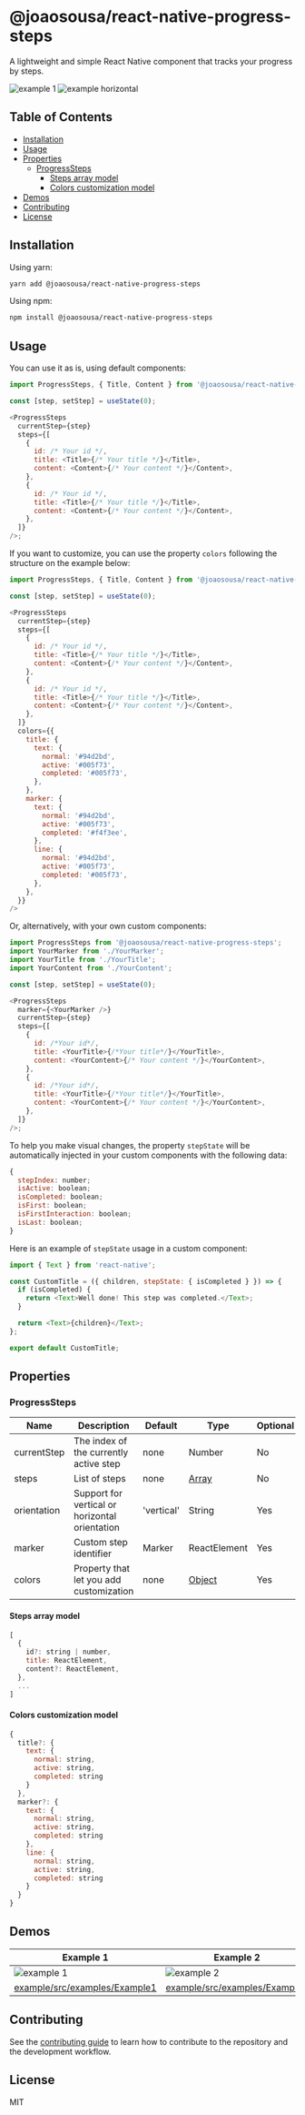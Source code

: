 # @joaosousa/react-native-progress-steps

A lightweight and simple React Native component that tracks your progress by steps.

![example 1](https://res.cloudinary.com/dwdhvtj90/image/upload/v1635955323/github/example-1.gif)
![example horizontal](https://res.cloudinary.com/dwdhvtj90/image/upload/v1639762623/github/example-horizontal.gif)

## Table of Contents

- [Installation](#installation)
- [Usage](#usage)
- [Properties](#properties)
  - [ProgressSteps](#progresssteps)
    - [Steps array model](#steps-array-model)
    - [Colors customization model](#colors-customization-model)
- [Demos](#demos)
- [Contributing](#contributing)
- [License](#license)

## Installation

Using yarn:

```sh
yarn add @joaosousa/react-native-progress-steps
```

Using npm:

```sh
npm install @joaosousa/react-native-progress-steps
```

## Usage

You can use it as is, using default components:

```js
import ProgressSteps, { Title, Content } from '@joaosousa/react-native-progress-steps';

const [step, setStep] = useState(0);

<ProgressSteps
  currentStep={step}
  steps={[
    {
      id: /* Your id */,
      title: <Title>{/* Your title */}</Title>,
      content: <Content>{/* Your content */}</Content>,
    },
    {
      id: /* Your id */,
      title: <Title>{/* Your title */}</Title>,
      content: <Content>{/* Your content */}</Content>,
    },
  ]}
/>;

```

If you want to customize, you can use the property `colors` following the structure on the example below:

```js
import ProgressSteps, { Title, Content } from '@joaosousa/react-native-progress-steps';

const [step, setStep] = useState(0);

<ProgressSteps
  currentStep={step}
  steps={[
    {
      id: /* Your id */,
      title: <Title>{/* Your title */}</Title>,
      content: <Content>{/* Your content */}</Content>,
    },
    {
      id: /* Your id */,
      title: <Title>{/* Your title */}</Title>,
      content: <Content>{/* Your content */}</Content>,
    },
  ]}
  colors={{
    title: {
      text: {
        normal: '#94d2bd',
        active: '#005f73',
        completed: '#005f73',
      },
    },
    marker: {
      text: {
        normal: '#94d2bd',
        active: '#005f73',
        completed: '#f4f3ee',
      },
      line: {
        normal: '#94d2bd',
        active: '#005f73',
        completed: '#005f73',
      },
    },
  }}
/>
```

Or, alternatively, with your own custom components:

```js
import ProgressSteps from '@joaosousa/react-native-progress-steps';
import YourMarker from './YourMarker';
import YourTitle from './YourTitle';
import YourContent from './YourContent';

const [step, setStep] = useState(0);

<ProgressSteps
  marker={<YourMarker />}
  currentStep={step}
  steps={[
    {
      id: /*Your id*/,
      title: <YourTitle>{/*Your title*/}</YourTitle>,
      content: <YourContent>{/* Your content */}</YourContent>,
    },
    {
      id: /*Your id*/,
      title: <YourTitle>{/*Your title*/}</YourTitle>,
      content: <YourContent>{/* Your content */}</YourContent>,
    },
  ]}
/>;

```

To help you make visual changes, the property `stepState` will be automatically injected in your custom components with the following data:

```js
{
  stepIndex: number;
  isActive: boolean;
  isCompleted: boolean;
  isFirst: boolean;
  isFirstInteraction: boolean;
  isLast: boolean;
}
```

Here is an example of `stepState` usage in a custom component:

```js
import { Text } from 'react-native';

const CustomTitle = ({ children, stepState: { isCompleted } }) => {
  if (isCompleted) {
    return <Text>Well done! This step was completed.</Text>;
  }

  return <Text>{children}</Text>;
};

export default CustomTitle;
```

## Properties

### ProgressSteps

| Name        | Description                                    | Default    | Type                                  | Optional |
| ----------- | ---------------------------------------------- | ---------- | ------------------------------------- | -------- |
| currentStep | The index of the currently active step         | none       | Number                                | No       |
| steps       | List of steps                                  | none       | [Array](#steps-array-model)           | No       |
| orientation | Support for vertical or horizontal orientation | 'vertical' | String                                | Yes      |
| marker      | Custom step identifier                         | Marker     | ReactElement                          | Yes      |
| colors      | Property that let you add customization        | none       | [Object](#colors-customization-model) | Yes      |

#### Steps array model

```js
[
  {
    id?: string | number,
    title: ReactElement,
    content?: ReactElement,
  },
  ...
]
```

#### Colors customization model

```js
{
  title?: {
    text: {
      normal: string,
      active: string,
      completed: string
    }
  },
  marker?: {
    text: {
      normal: string,
      active: string,
      completed: string
    },
    line: {
      normal: string,
      active: string,
      completed: string
    }
  }
}

```

## Demos

| Example 1                                                                                        | Example 2                                                                                        | Example 3                                                                                        |
| ------------------------------------------------------------------------------------------------ | ------------------------------------------------------------------------------------------------ | ------------------------------------------------------------------------------------------------ |
| ![example 1](https://res.cloudinary.com/dwdhvtj90/image/upload/v1635955323/github/example-1.gif) | ![example 2](https://res.cloudinary.com/dwdhvtj90/image/upload/v1635955315/github/example-2.gif) | ![example 3](https://res.cloudinary.com/dwdhvtj90/image/upload/v1635955314/github/example-3.gif) |
| [example/src/examples/Example1](example/src/examples/Example1)                                   | [example/src/examples/Example2](example/src/examples/Example2)                                   | [example/src/examples/Example3](example/src/examples/Example3)                                   |

## Contributing

See the [contributing guide](CONTRIBUTING.md) to learn how to contribute to the repository and the development workflow.

## License

MIT
